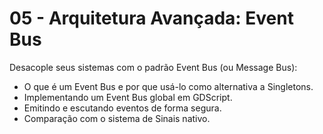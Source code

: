 # 05 - Arquitetura Avançada: Event Bus

Desacople seus sistemas com o padrão Event Bus (ou Message Bus):
- O que é um Event Bus e por que usá-lo como alternativa a Singletons.
- Implementando um Event Bus global em GDScript.
- Emitindo e escutando eventos de forma segura.
- Comparação com o sistema de Sinais nativo.
